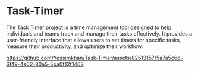 # Task-Timer
The Task Timer project is a time management tool designed to help individuals and teams track and manage their tasks effectively. It provides a user-friendly interface that allows users to set timers for specific tasks, measure their productivity, and optimize their workflow.



https://github.com/Yessimkhan/Task-Timer/assets/82513157/5a7a5c6d-6f49-4e62-80a5-5ba0f12f1462

